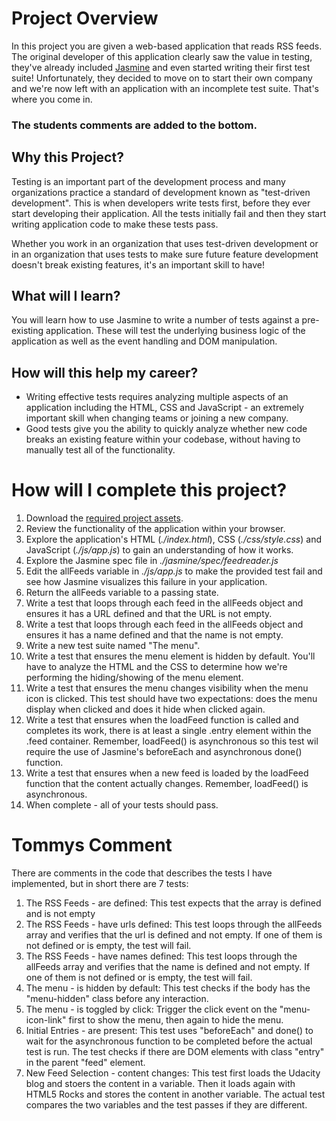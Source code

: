 # Project Overview

In this project you are given a web-based application that reads RSS feeds. The original developer of this application clearly saw the value in testing, they've already included [Jasmine](http://jasmine.github.io/) and even started writing their first test suite! Unfortunately, they decided to move on to start their own company and we're now left with an application with an incomplete test suite. That's where you come in.

### The students comments are added to the bottom.

## Why this Project?

Testing is an important part of the development process and many organizations practice a standard of development known as "test-driven development". This is when developers write tests first, before they ever start developing their application. All the tests initially fail and then they start writing application code to make these tests pass.

Whether you work in an organization that uses test-driven development or in an organization that uses tests to make sure future feature development doesn't break existing features, it's an important skill to have!


## What will I learn?

You will learn how to use Jasmine to write a number of tests against a pre-existing application. These will test the underlying business logic of the application as well as the event handling and DOM manipulation.


## How will this help my career?

* Writing effective tests requires analyzing multiple aspects of an application including the HTML, CSS and JavaScript - an extremely important skill when changing teams or joining a new company.
* Good tests give you the ability to quickly analyze whether new code breaks an existing feature within your codebase, without having to manually test all of the functionality.


# How will I complete this project?

1. Download the [required project assets](http://github.com/udacity/frontend-nanodegree-feedreader).
2. Review the functionality of the application within your browser.
3. Explore the application's HTML (*./index.html*), CSS (*./css/style.css*) and JavaScript (*./js/app.js*) to gain an understanding of how it works.
4. Explore the Jasmine spec file in *./jasmine/spec/feedreader.js*
5. Edit the allFeeds variable in *./js/app.js* to make the provided test fail and see how Jasmine visualizes this failure in your application.
6. Return the allFeeds variable to a passing state.
7. Write a test that loops through each feed in the allFeeds object and ensures it has a URL defined and that the URL is not empty.
8. Write a test that loops through each feed in the allFeeds object and ensures it has a name defined and that the name is not empty.
9. Write a new test suite named "The menu".
10. Write a test that ensures the menu element is hidden by default. You'll have to analyze the HTML and the CSS to determine how we're performing the hiding/showing of the menu element.
11. Write a test that ensures the menu changes visibility when the menu icon is clicked. This test should have two expectations: does the menu display when clicked and does it hide when clicked again.
12. Write a test that ensures when the loadFeed function is called and completes its work, there is at least a single .entry element within the .feed container. Remember, loadFeed() is asynchronous so this test wil require the use of Jasmine's beforeEach and asynchronous done() function.
13. Write a test that ensures when a new feed is loaded by the loadFeed function that the content actually changes. Remember, loadFeed() is asynchronous.
14. When complete - all of your tests should pass.

# Tommys Comment
There are comments in the code that describes the tests I have implemented, but in short there are 7 tests:

1. The RSS Feeds - are defined: This test expects that the array is defined and is not empty
2. The RSS Feeds - have urls defined: This test loops through the allFeeds array and verifies that the url is defined and not empty. If one of them is not defined or is empty, the test will fail.
3. The RSS Feeds - have names defined: This test loops through the allFeeds array and verifies that the name is defined and not empty. If one of them is not defined or is empty, the test will fail.
4. The menu - is hidden by default: This test checks if the body has the "menu-hidden" class before any interaction.
5. The menu - is toggled by click: Trigger the click event on the "menu-icon-link" first to show the menu, then again to hide the menu.
6. Initial Entries - are present: This test uses "beforeEach" and done() to wait for the asynchronous function to be completed before the actual test is run. The test checks if there are DOM elements with class "entry" in the parent "feed" element.
7. New Feed Selection - content changes: This test first loads the Udacity blog and stoers the content in a variable. Then it loads again with HTML5 Rocks and stores the content in another variable. The actual test compares the two variables and the test passes if they are different.
